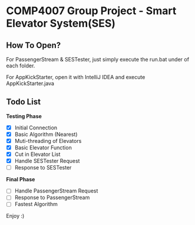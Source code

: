 # COMP4007 Group Project - Smart Elevator System(SES)

## How To Open?

For PassengerStream & SESTester, just simply execute the run.bat under of each folder.

For AppKickStarter, open it with IntelliJ IDEA and execute AppKickStarter.java

## Todo List 
**Testing Phase**
- [x] Initial Connection
- [x] Basic Algorithm (Nearest)
- [x] Muti-threading of Elevators
- [x] Basic Elevator Function
- [x] Cut in Elevator List
- [x] Handle SESTester Request
- [ ] Response to SESTester

**Final Phase**
- [ ] Handle PassengerStream Request
- [ ] Response to PassengerStream
- [ ] Fastest Algorithm

Enjoy :)
